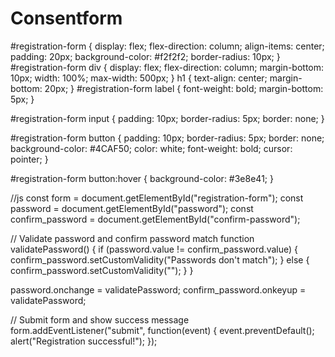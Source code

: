 # Consentform
#registration-form {
    display: flex;
    flex-direction: column;
    align-items: center;
    padding: 20px;
    background-color: #f2f2f2;
    border-radius: 10px;
  }
  #registration-form div {
    display: flex;
    flex-direction: column;
    margin-bottom: 10px;
    width: 100%;
    max-width: 500px;
  }
  h1 {
    text-align: center;
    margin-bottom: 20px;
    }
  #registration-form label {
    font-weight: bold;
    margin-bottom: 5px;
  }
  
  #registration-form input {
    padding: 10px;
    border-radius: 5px;
    border: none;
  }
  
  #registration-form button {
    padding: 10px;
    border-radius: 5px;
    border: none;
    background-color: #4CAF50;
    color: white;
    font-weight: bold;
    cursor: pointer;
  }
  
  #registration-form button:hover {
    background-color: #3e8e41;
  }
  
  //js
  const form = document.getElementById("registration-form");
const password = document.getElementById("password");
const confirm_password = document.getElementById("confirm-password");

// Validate password and confirm password match
function validatePassword() {
  if (password.value != confirm_password.value) {
    confirm_password.setCustomValidity("Passwords don't match");
  } else {
    confirm_password.setCustomValidity("");
  }
}

password.onchange = validatePassword;
confirm_password.onkeyup = validatePassword;

// Submit form and show success message
form.addEventListener("submit", function(event) {
  event.preventDefault();
  alert("Registration successful!");
});
